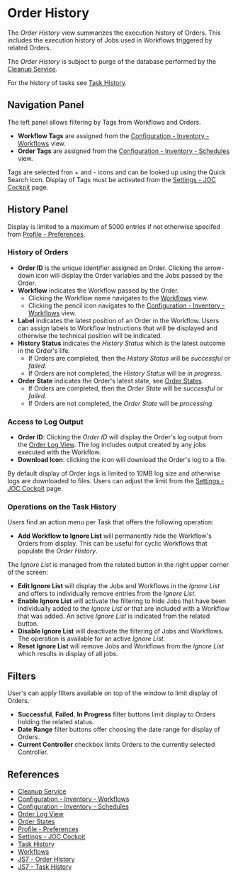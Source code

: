# Order History

The *Order History* view summarizes the execution history of Orders. This includes the execution history of Jobs used in Workflows triggered by related Orders.

The *Order History* is subject to purge of the database performed by the [Cleanup Service](/service-cleanup).

For the history of tasks see [Task History](/history-tasks).

## Navigation Panel

The left panel allows filtering by Tags from Workflows and Orders.

- **Workflow Tags** are assigned from the [Configuration - Inventory - Workflows](/configuration-inventory-workflows) view.
- **Order Tags** are assigned from the [Configuration - Inventory - Schedules](/configuration-inventory-schedules) view.

Tags are selected fron + and - icons and can be looked up using the Quick Search icon. Display of Tags must be activated from the [Settings - JOC Cockpit](/settings-joc) page.

## History Panel

Display is limited to a maximum of 5000 entries if not otherwise specifed from [Profile - Preferences](/profile-preferences).

### History of Orders

- **Order ID** is the unique identifier assigned an Order. Clicking the arrow-down icon will display the Order variables and the Jobs passed by the Order. 
- **Workflow** indicates the Workflow passed by the Order.
  - Clicking the Workflow name navigates to the [Workflows](/workflows) view.
  - Clicking the pencil icon navigates to the [Configuration - Inventory - Workflows](/configuration-inventory-workflows) view.
- **Label** indicates the latest position of an Order in the Workflow. Users can assign labels to Workflow Instructions that will be displayed and otherwise the technical position will be indicated.
- **History Status** indicates the *History Status* which is the latest outcome in the Order's life.
  - If Orders are completed, then the *History Status* will be *successful* or *failed*.
  - If Orders are not completed, the *History Status* will be *in progress*.
- **Order State** indicates the Order's latest state, see [Order States](/order-states).
  - If Orders are completed, then the *Order State* will be *successful* or *failed*.
  - If Orders are not completed, the *Order State* will be *processing*.

### Access to Log Output

- **Order ID**: Clicking the *Order ID* will display the Order's log output from the [Order Log View](/order-log). The log includes output created by any jobs executed with the Workflow.
- **Download Icon**: clicking the icon will download the Order's log to a file.

By default display of Order logs is limited to 10MB log size and otherwise logs are downloaded to files. Users can adjust the limit from the [Settings - JOC Cockpit](/settings-joc) page.

### Operations on the Task History

Users find an action menu per Task that offers the following operation:

- **Add Workflow to Ignore List** will permanently hide the Workflow's Orders from display. This can be useful for cyclic Workflows that populate the *Order History*.

The *Ignore List* is managed from the related button in the right upper corner of the screen:

- **Edit Ignore List** will display the Jobs and Workflows in the *Ignore List* and offers to individually remove entries from the *Ignore List*. 
- **Enable Ignore List** will activate the filtering to hide Jobs that have been individually added to the *Ignore List* or that are included with a Workflow that was added. An active *Ignore List* is indicated from the related button.
- **Disable Ignore List** will deactivate the filtering of Jobs and Workflows. The operation is available for an active *Ignore List*.
- **Reset Ignore List** will remove Jobs and Workflows from the *Ignore List* which results in display of all jobs.

## Filters

User's can apply filters available on top of the window to limit display of Orders.

- **Successful**, **Failed**, **In Progress** filter buttons limit display to Orders holding the related status.
- **Date Range** filter buttons offer choosing the date range for display of Orders.
- **Current Controller** checkbox limits Orders to the currently selected Controller.

## References

- [Cleanup Service](/service-cleanup)
- [Configuration - Inventory - Workflows](/configuration-inventory-workflows)
- [Configuration - Inventory - Schedules](/configuration-inventory-schedules)
- [Order Log View](/order-log)
- [Order States](/order-states)
- [Profile - Preferences](/profile-preferences)
- [Settings - JOC Cockpit](/settings-joc)
- [Task History](/history-tasks)
- [Workflows](/workflows)
- [JS7 - Order History](https://kb.sos-berlin.com/display/JS7/JS7+-+Order+History)
- [JS7 - Task History](https://kb.sos-berlin.com/display/JS7/JS7+-+Task+History)
